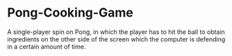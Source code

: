# Pong-Cooking-Game
A single-player spin on Pong, in which the player has to hit the ball to obtain ingredients on the other side of the screen which the computer is defending in a certain amount of time. 


